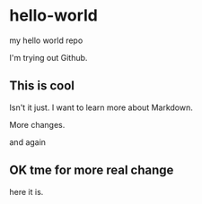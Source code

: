 # hello-world
my hello world repo

I'm trying out Github.

## This is cool

Isn't it just. I want to learn more about Markdown.

More changes.

and again

## OK tme for more real change
here it is.